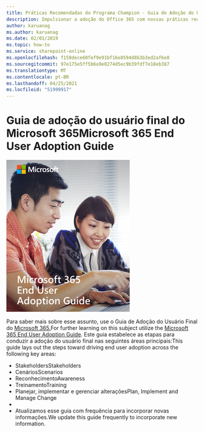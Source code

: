```yaml
---
title: Práticas Recomendadas do Programa Champion - Guia de Adoção do Usuário Final do Microsoft 365
description: Impulsionar a adoção do Office 365 com nossas práticas recomendadas do Programa Champion
author: karuanag
ms.author: karuanag
ms.date: 02/01/2019
ms.topic: how-to
ms.service: sharepoint-online
ms.openlocfilehash: f158dece60fef9e91bf16e8594d8b3b3ed2af6e8
ms.sourcegitcommit: 97e175e5ff5b6a9e0274d5ec9b39fdf7e18eb387
ms.translationtype: MT
ms.contentlocale: pt-BR
ms.lasthandoff: 04/25/2021
ms.locfileid: "51999917"
---
```

# <a name="microsoft-365-end-user-adoption-guide"></a><span data-ttu-id="9aecb-103">Guia de adoção do usuário final do Microsoft 365</span><span class="sxs-lookup"><span data-stu-id="9aecb-103">Microsoft 365 End User Adoption Guide</span></span>

![Guia de adoção do Microsoft 365](media/m365euguide.png)

<span data-ttu-id="9aecb-105">Para saber mais sobre esse assunto, use o Guia de Adoção do Usuário Final do [Microsoft 365.](https://aka.ms/adoptionguide)</span><span class="sxs-lookup"><span data-stu-id="9aecb-105">For further learning on this subject utilize the [Microsoft 365 End User Adoption Guide](https://aka.ms/adoptionguide).</span></span> <span data-ttu-id="9aecb-106">Este guia estabelece as etapas para conduzir a adoção do usuário final nas seguintes áreas principais:</span><span class="sxs-lookup"><span data-stu-id="9aecb-106">This guide lays out the steps toward driving end user adoption across the following key areas:</span></span>

- <span data-ttu-id="9aecb-107">Stakeholders</span><span class="sxs-lookup"><span data-stu-id="9aecb-107">Stakeholders</span></span>
- <span data-ttu-id="9aecb-108">Cenários</span><span class="sxs-lookup"><span data-stu-id="9aecb-108">Scenarios</span></span>
- <span data-ttu-id="9aecb-109">Reconhecimento</span><span class="sxs-lookup"><span data-stu-id="9aecb-109">Awareness</span></span>
- <span data-ttu-id="9aecb-110">Treinamento</span><span class="sxs-lookup"><span data-stu-id="9aecb-110">Training</span></span> 
- <span data-ttu-id="9aecb-111">Planejar, implementar e gerenciar alterações</span><span class="sxs-lookup"><span data-stu-id="9aecb-111">Plan, Implement and Manage Change</span></span>
- 
- <span data-ttu-id="9aecb-112">Atualizamos esse guia com frequência para incorporar novas informações.</span><span class="sxs-lookup"><span data-stu-id="9aecb-112">We update this guide frequently to incorporate new information.</span></span>